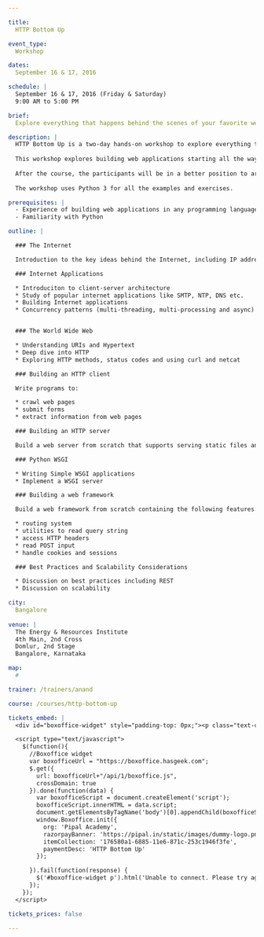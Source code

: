 ```yaml
---

title:
  HTTP Bottom Up

event_type:
  Workshop

dates:
  September 16 & 17, 2016

schedule: |
  September 16 & 17, 2016 (Friday & Saturday)
  9:00 AM to 5:00 PM

brief:
  Explore everything that happens behind the scenes of your favorite web framework.

description: |
  HTTP Bottom Up is a two-day hands-on workshop to explore everything that happens behind the scenes of your favorite web framework.
  
  This workshop explores building web applications starting all the way from bare sockets, without using any framework. Even though this is not the most production way to build web applications, this exercise will give a chance to observe and understand everything that happens behind the scenes of any web application.
  
  After the course, the participants will be in a better position to architect web applications and reason about their performance and scaliabity.
  
  The workshop uses Python 3 for all the examples and exercises.

prerequisites: |
  - Experience of building web applications in any programming language
  - Familiarity with Python

outline: |

  ### The Internet

  Introduction to the key ideas behind the Internet, including IP address, domain name, ports and sockets.

  ### Internet Applications

  * Introduciton to client-server architecture
  * Study of popular internet applications like SMTP, NTP, DNS etc.
  * Building Internet applications
  * Concurrency patterns (multi-threading, multi-processing and async)


  ### The World Wide Web

  * Understanding URIs and Hypertext
  * Deep dive into HTTP
  * Exploring HTTP methods, status codes and using curl and netcat

  ### Building an HTTP client

  Write programs to:

  * crawl web pages
  * submit forms
  * extract information from web pages

  ### Building an HTTP server

  Build a web server from scratch that supports serving static files and CGI.

  ### Python WSGI

  * Writing Simple WSGI applications
  * Implement a WSGI server

  ### Building a web framework

  Build a web framework from scratch containing the following features:

  * routing system
  * utilities to read query string
  * access HTTP headers
  * read POST input
  * handle cookies and sessions

  ### Best Practices and Scalability Considerations

  * Discussion on best practices including REST
  * Discussion on scalability

city:
  Bangalore
  
venue: |
  The Energy & Resources Institute  
  4th Main, 2nd Cross  
  Domlur, 2nd Stage  
  Bangalore, Karnataka

map:
  #

trainer: /trainers/anand

course: /courses/http-bottom-up

tickets_embed: |
  <div id="boxoffice-widget" style="padding-top: 0px;"><p class="text-center regular">Loading...</p></div>

  <script type="text/javascript">
    $(function(){
      //Boxoffice widget
      var boxofficeUrl = "https://boxoffice.hasgeek.com";
      $.get({
        url: boxofficeUrl+"/api/1/boxoffice.js",
        crossDomain: true
      }).done(function(data) {
        var boxofficeScript = document.createElement('script');
        boxofficeScript.innerHTML = data.script;
        document.getElementsByTagName('body')[0].appendChild(boxofficeScript);
        window.Boxoffice.init({
          org: 'Pipal Academy',
          razorpayBanner: 'https://pipal.in/static/images/dummy-logo.png',
          itemCollection: '176580a1-6885-11e6-871c-253c1946f3fe',
          paymentDesc: 'HTTP Bottom Up'
        });

      }).fail(function(response) {
        $('#boxoffice-widget p').html('Unable to connect. Please try again.');
      });
    });
  </script>

tickets_prices: false

---
```

